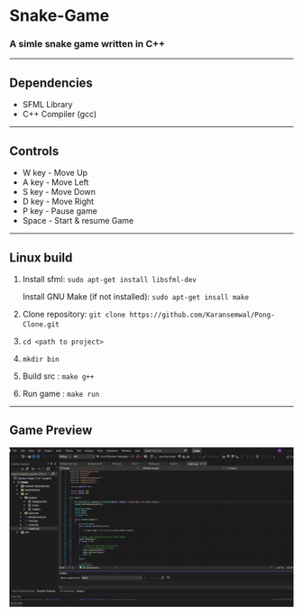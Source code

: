 # Snake-Game

### A simle snake game written in C++

---

## Dependencies
- SFML Library
- C++ Compiler (gcc)

---

## Controls
- W key - Move Up
- A key - Move Left
- S key - Move Down
- D key - Move Right
- P key - Pause game
- Space - Start & resume Game

---

## Linux build

1. Install sfml: `sudo apt-get install libsfml-dev`

   Install GNU Make (if not installed): `sudo apt-get insall make`

2. Clone repository: `git clone https://github.com/Karansemwal/Pong-Clone.git`

3. `cd <path to project>`

4. `mkdir bin`

5. Build src : `make g++`
6. Run game : `make run`


---

## Game Preview

![](https://github.com/Karansemwal/Snake-Game/blob/main/img/Snake-Game-Clip.gif)
